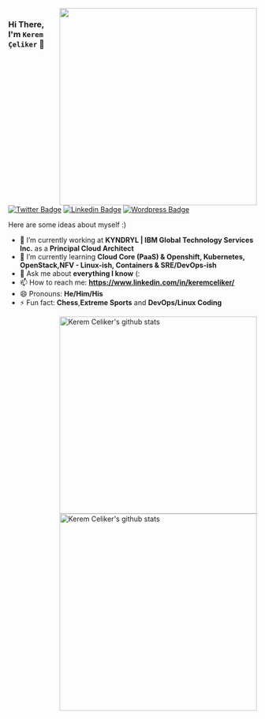 <img align="right" width="400" src="https://cutt.ly/h0Y7vef" />

### Hi There, I'm `Kerem Çeliker` 👋


[![Twitter Badge](https://img.shields.io/badge/-@CloudRss-1ca0f1?style=flat-square&labelColor=1ca0f1&logo=twitter&logoColor=white&link=https://twitter.com/cloudRss)](https://twitter.com/cloudRss) 
[![Linkedin Badge](https://img.shields.io/badge/-KeremCeliker-blue?style=flat-square&logo=Linkedin&logoColor=white&link=https://www.linkedin.com/in/keremceliker/)](https://www.linkedin.com/in/keremceliker/) 
[![Wordpress Badge](https://img.shields.io/badge/-@KeremCelikerBlog-000000?style=flat-square&labelColor=000000&logo=Wordpress&link=http://www.keremceliker.com/)](http://www.keremceliker.com/)


Here are some ideas about myself :)

- 🔭 I’m currently working at **KYNDRYL | IBM Global Technology Services Inc.** as a **Principal Cloud Architect**
- 🌱 I’m currently learning **Cloud Core (PaaS) & Openshift, Kubernetes, OpenStack,NFV - Linux-ish, Containers & SRE/DevOps-ish** 
- 💬 Ask me about **everything I know** (:
- 📫 How to reach me: **https://www.linkedin.com/in/keremceliker/**
- 😄 Pronouns: **He/Him/His**
- ⚡ Fun fact: **Chess**,**Extreme Sports** and **DevOps/Linux Coding**

<img align="right" width="400" src="https://github-readme-stats.vercel.app/api/top-langs/?username=keremceliker&layout=compact&theme=algolia" alt="Kerem Celiker's github stats" />

<img align="right" width="400" src="https://github-readme-stats.vercel.app/api?username=keremceliker&show_icons=true&theme=algolia&count_private=true" alt="Kerem Celiker's github stats" />
